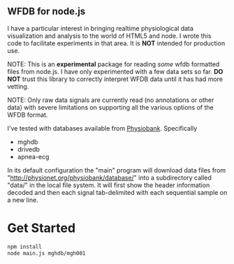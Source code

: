 WFDB for node.js
------------

I have a particular interest in bringing realtime physiological data visualization and analysis to the world of HTML5 and node.  I wrote this code to facilitate experiments in that area.  It is __NOT__ intended for production use.

NOTE: This is an __experimental__ package for reading *some* wfdb formatted files from node.js.  I have only experimented with a few data sets so far.  __DO NOT__ trust this library to correctly interpret WFDB data until it has had more vetting.

NOTE: Only raw data signals are currently read (no annotations or other data) with severe limitations on supporting all the various options of the WFDB format.

I've tested with databases available from [Physiobank](http://physionet.org/physiobank/).
Specifically
* mghdb
* drivedb
* apnea-ecg

In its default configuration the "main" program will download data files from "http://physionet.org/physiobank/database/" into a subdirectory called "data/" in the local file system.  It will first show the header information decoded and then each signal tab-delimited with each sequential sample on a new line.

Get Started
=========

``` bash
npm install
node main.js mghdb/mgh001


